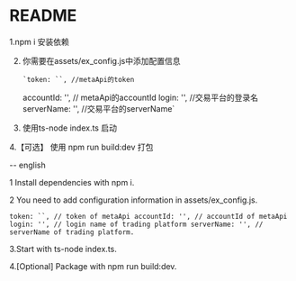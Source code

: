 # README #
1.npm i 安装依赖

2. 你需要在assets/ex_config.js中添加配置信息

       `token: ``, //metaApi的token
      accountId: '', // metaApi的accountId
      login: '',  //交易平台的登录名
      serverName: '',  //交易平台的serverName`

3. 使用ts-node index.ts 启动

4.【可选】 使用 npm run build:dev 打包



-- english 

1 Install dependencies with npm i.

2 You need to add configuration information in assets/ex_config.js.

`
token: ``, // token of metaApi
accountId: '', // accountId of metaApi
login: '', // login name of trading platform
serverName: '', // serverName of trading platform.
`

3.Start with ts-node index.ts.

4.[Optional] Package with npm run build:dev.
